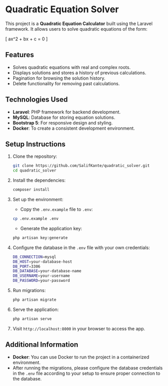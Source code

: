 # Quadratic Equation Solver

This project is a **Quadratic Equation Calculator** built using the Laravel framework. It allows users to solve quadratic equations of the form:

\[
ax^2 + bx + c = 0
\]

## Features

-   Solves quadratic equations with real and complex roots.
-   Displays solutions and stores a history of previous calculations.
-   Pagination for browsing the solution history.
-   Delete functionality for removing past calculations.

## Technologies Used

-   **Laravel**: PHP framework for backend development.
-   **MySQL**: Database for storing equation solutions.
-   **Bootstrap 5**: For responsive design and styling.
-   **Docker**: To create a consistent development environment.

## Setup Instructions

1. Clone the repository:

    ```bash
    git clone https://github.com/SalifKante/quadratic_solver.git
    cd quadratic_solver
    ```

2. Install the dependencies:

    ```bash
    composer install
    ```

3. Set up the environment:

    - Copy the `.env.example` file to `.env`:

    ```bash
    cp .env.example .env
    ```

    - Generate the application key:

    ```bash
    php artisan key:generate
    ```

4. Configure the database in the `.env` file with your own credentials:

    ```bash
    DB_CONNECTION=mysql
    DB_HOST=your-database-host
    DB_PORT=3306
    DB_DATABASE=your-database-name
    DB_USERNAME=your-username
    DB_PASSWORD=your-password
    ```

5. Run migrations:

    ```bash
    php artisan migrate
    ```

6. Serve the application:

    ```bash
    php artisan serve
    ```

7. Visit `http://localhost:8000` in your browser to access the app.

## Additional Information

-   **Docker**: You can use Docker to run the project in a containerized environment.
-   After running the migrations, please configure the database credentials in the `.env` file according to your setup to ensure proper connection to the database.
